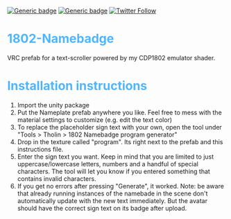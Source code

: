 [![Generic badge](https://img.shields.io/badge/Unity-2019.4.31f1-informational.svg)](https://unity3d.com/unity/whats-new/2019.4.31)
[![Generic badge](https://img.shields.io/badge/License-MIT-informational.svg)](https://github.com/hfcRed/Among-Us-Follower/blob/main/LICENSE)
[![Twitter Follow](https://img.shields.io/twitter/follow/tholinvali.svg?style=social)](https://twitter.com/tholinvali)

<h1 style="color: #50b6ff;">1802-Namebadge</h1>
<p>
VRC prefab for a text-scroller powered by my CDP1802 emulator shader.
</p>

<h1 style="color: #50b6ff;">Installation instructions</h1>
<ol>
<li>Import the unity package</li>
<li>Put the Nameplate prefab anywhere you like. Feel free to mess with the material settings to customize (e.g. edit the text color)</li>
<li>To replace the placeholder sign text with your own, open the tool under "Tools > Tholin > 1802 Namebadge program generator"</li>
<li>Drop in the texture called "program". Its right next to the prefab and this instructions file.</li>
<li>Enter the sign text you want. Keep in mind that you are limited to just uppercase/lowercase letters, numbers and a handful of special characters. The tool will let you know if you entered something that contains invalid characters.</li>
<li>If you get no errors after pressing "Generate", it worked. Note: be aware that already running instances of the namebade in the scene don't automatically update with the new text immediately. But the avatar should have the correct sign text on its badge after upload.</li>
</ol>
